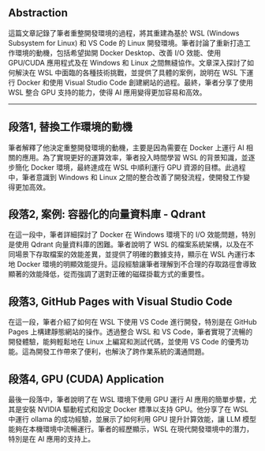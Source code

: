 ## Abstraction
這篇文章記錄了筆者重整開發環境的過程，將其重建為基於 WSL (Windows Subsystem for Linux) 和 VS Code 的 Linux 開發環境。筆者討論了重新打造工作環境的動機，包括希望拋開 Docker Desktop、改善 I/O 效能、使用 GPU/CUDA 應用程式及在 Windows 和 Linux 之間無縫協作。文章深入探討了如何解決在 WSL 中面臨的各種技術挑戰，並提供了具體的案例，說明在 WSL 下運行 Docker 和使用 Visual Studio Code 創建網站的過程。最終，筆者分享了使用 WSL 整合 GPU 支持的能力，使得 AI 應用變得更加容易和高效。

---
## 段落1, 替換工作環境的動機
筆者解釋了他決定重整開發環境的動機，主要是因為需要在 Docker 上運行 AI 相關的應用。為了實現更好的運算效率，筆者投入時間學習 WSL 的背景知識，並逐步簡化 Docker 環境，最終達成在 WSL 中順利運行 GPU 資源的目標。此過程中，筆者意識到 Windows 和 Linux 之間的整合改善了開發流程，使開發工作變得更加高效。

## 段落2, 案例: 容器化的向量資料庫 - Qdrant
在這一段中，筆者詳細探討了 Docker 在 Windows 環境下的 I/O 效能問題，特別是使用 Qdrant 向量資料庫的困難。筆者說明了 WSL 的檔案系統架構，以及在不同場景下存取檔案的效能差異，並提供了明確的數據支持，顯示在 WSL 內運行本地 Docker 環境的明顯效能提升。這段經驗讓筆者理解到不合理的存取路徑會導致顯著的效能降低，從而強調了選對正確的磁碟掛載方式的重要性。

## 段落3, GitHub Pages with Visual Studio Code
在這一段，筆者介紹了如何在 WSL 下使用 VS Code 進行開發，特別是在 GitHub Pages 上構建靜態網站的操作。透過整合 WSL 和 VS Code，筆者實現了流暢的開發體驗，能夠輕鬆地在 Linux 上編寫和測試代碼，並使用 VS Code 的優秀功能。這為開發工作帶來了便利，也解決了跨作業系統的溝通問題。

## 段落4, GPU (CUDA) Application
最後一段落中，筆者說明了在 WSL 環境下使用 GPU 運行 AI 應用的簡單步驟，尤其是安裝 NVIDIA 驅動程式和設定 Docker 標準以支持 GPU。他分享了在 WSL 中運行 ollama 的成功經驗，並展示了如何利用 GPU 提升計算效能，讓 LLM 模型能夠在本機環境中流暢運行。筆者的經歷顯示，WSL 在現代開發環境中的潛力，特別是在 AI 應用的支持上。